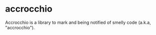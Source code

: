 # accrocchio
Accrocchio is a library to mark and being notified of smelly code (a.k.a, "accrocchio").
